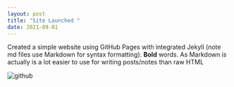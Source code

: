 ```yaml
---
layout: post
title: "Site Launched "
date: 2021-09-01
---
```

Created a simple website using GitHub Pages with integrated Jekyll (note md files use Markdown for syntax 
formatting). **Bold** words. As Markdown is actually is a lot easier to use for writing posts/notes than raw 
HTML


![github](https://www.nicepng.com/png/full/192-1923116_github-clipart-github-logo-github-repository-icon.png)
